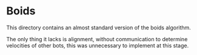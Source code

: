 # Boids

This directory contains an almost standard version of the boids algorithm.

The only thing it lacks is alignment, without communication to determine velocities of other bots, this was unnecessary to implement at this stage.
